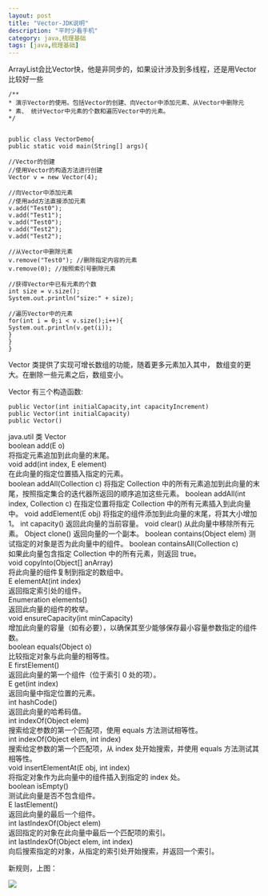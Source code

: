 ```yaml
---
layout: post
title: "Vector-JDK说明"
description: "平时少看手机"
category: java,梳理基础
tags: [java,梳理基础]
---
```


ArrayList会比Vector快，他是非同步的，如果设计涉及到多线程，还是用Vector比较好一些 


```
/** 
* 演示Vector的使用。包括Vector的创建、向Vector中添加元素、从Vector中删除元  
* 素、 统计Vector中元素的个数和遍历Vector中的元素。 
*/


public class VectorDemo{ 
public static void main(String[] args){

//Vector的创建 
//使用Vector的构造方法进行创建 
Vector v = new Vector(4);

//向Vector中添加元素 
//使用add方法直接添加元素 
v.add("Test0"); 
v.add("Test1"); 
v.add("Test0"); 
v.add("Test2"); 
v.add("Test2");

//从Vector中删除元素 
v.remove("Test0"); //删除指定内容的元素 
v.remove(0); //按照索引号删除元素

//获得Vector中已有元素的个数 
int size = v.size(); 
System.out.println("size:" + size);

//遍历Vector中的元素 
for(int i = 0;i < v.size();i++){ 
System.out.println(v.get(i)); 
} 
} 
} 
```
 
Vector 类提供了实现可增长数组的功能，随着更多元素加入其中，
数组变的更大。在删除一些元素之后，数组变小。    
 
Vector 有三个构造函数:   

``` 
public Vector(int initialCapacity,int capacityIncrement)     
public Vector(int initialCapacity)       
public Vector()     
```


java.util 类 Vector<E>   
boolean add(E o)    
将指定元素追加到此向量的末尾。    
void add(int index, E element)     
在此向量的指定位置插入指定的元素。    
boolean addAll(Collection<? extends E> c)     
将指定 Collection 中的所有元素追加到此向量的末尾，按照指定集合的迭代器所返回的顺序追加这些元素。     
boolean addAll(int index, Collection<? extends E> c)     
在指定位置将指定 Collection 中的所有元素插入到此向量中。      
void addElement(E obj)      
将指定的组件添加到此向量的末尾，将其大小增加 1。     
int capacity()     
返回此向量的当前容量。      
void clear()         
从此向量中移除所有元素。      
Object clone()      
返回向量的一个副本。             
boolean contains(Object elem)       
测试指定的对象是否为此向量中的组件。        
boolean containsAll(Collection<?> c)       
如果此向量包含指定 Collection 中的所有元素，则返回 true。      
void copyInto(Object[] anArray)      
将此向量的组件复制到指定的数组中。      
E elementAt(int index)      
返回指定索引处的组件。       
Enumeration<E> elements()     
返回此向量的组件的枚举。       
void ensureCapacity(int minCapacity)       
增加此向量的容量（如有必要），以确保其至少能够保存最小容量参数指定的组件数。         
boolean equals(Object o)        
比较指定对象与此向量的相等性。        
E firstElement()         
返回此向量的第一个组件（位于索引 0 处的项）。       
E get(int index)           
返回向量中指定位置的元素。             
int hashCode()               
返回此向量的哈希码值。               
int indexOf(Object elem)              
搜索给定参数的第一个匹配项，使用 equals 方法测试相等性。            
int indexOf(Object elem, int index)               
搜索给定参数的第一个匹配项，从 index 处开始搜索，并使用 equals 方法测试其相等性。                 
void insertElementAt(E obj, int index)                
将指定对象作为此向量中的组件插入到指定的 index 处。               
boolean isEmpty()               
测试此向量是否不包含组件。                   
E lastElement()                 
返回此向量的最后一个组件。                
int lastIndexOf(Object elem)                    
返回指定的对象在此向量中最后一个匹配项的索引。          
int lastIndexOf(Object elem, int index)            
向后搜索指定的对象，从指定的索引处开始搜索，并返回一个索引。       


新规则，上图：   

![](../../../../media/picStore/m2015072013015415.jpg)